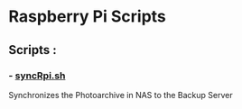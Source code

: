 # Raspberry Pi Scripts

## Scripts :

### - [syncRpi.sh](./syncRpi.sh)

Synchronizes the Photoarchive in NAS to the Backup Server